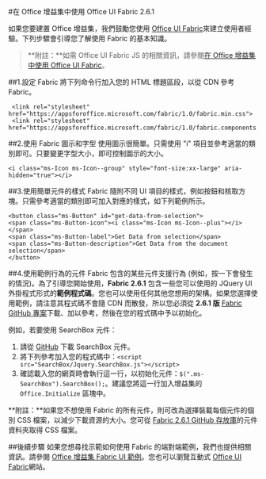 
#<a name="use-office-ui-fabric-261-in-office-add-ins"></a>在 Office 增益集中使用 Office UI Fabric 2.6.1

如果您要建置 Office 增益集，我們鼓勵您使用 [Office UI Fabric](https://github.com/OfficeDev/Office-UI-Fabric)來建立使用者經驗。下列步驟會引導您了解使用 Fabric 的基本知識。  

> **附註：**如需 Office UI Fabric JS 的相關資訊，請參閱[在 Office 增益集中使用 Office UI Fabric](https://dev.office.com/docs/add-ins/design/using-office-ui-fabric-js)。

##<a name="1-set-up-fabric"></a>1.設定 Fabric
將下列命令行加入您的 HTML 標題區段，以從 CDN 參考 Fabric。

     <link rel="stylesheet" href="https://appsforoffice.microsoft.com/fabric/1.0/fabric.min.css">
     <link rel="stylesheet" href="https://appsforoffice.microsoft.com/fabric/1.0/fabric.components.min.css">


##<a name="2-use-fabric-icons-and-fonts"></a>2.使用 Fabric 圖示和字型
使用圖示很簡單。只需使用 "i" 項目並參考適當的類別即可。只要變更字型大小，即可控制圖示的大小。

    <i class="ms-Icon ms-Icon--group" style="font-size:xx-large" aria-hidden="true"></i>


##<a name="3-use-styles-for-simple-components"></a>3.使用簡單元件的樣式
Fabric 隨附不同 UI 項目的樣式，例如按鈕和核取方塊。只需參考適當的類別即可加入對應的樣式，如下列範例所示。

    <button class="ms-Button" id="get-data-from-selection">
    <span class="ms-Button-icon"><i class="ms-Icon ms-Icon--plus"></i></span>
    <span class="ms-Button-label">Get Data from selection</span>
    <span class="ms-Button-description">Get Data from the document selection</span>
    </button>

##<a name="4-use-components-with-sample-behavior"></a>4.使用範例行為的元件
Fabric 包含的某些元件支援行為 (例如，按一下會發生的情況)。為了引導您開始使用，**Fabric 2.6.1** 包含一些您可以使用的 JQuery UI 外掛程式形式的**範例程式碼**。您也可以使用任何其他您想用的架構。如果您選擇使用範例，請注意其程式碼不會隨 CDN 而散發，所以您必須從 **2.6.1 版** [Fabric GitHub 專案](https://github.com/OfficeDev/office-ui-fabric-core/tree/release/2.6.1)下載、加以參考，然後在您的程式碼中予以初始化。 

例如，若要使用 SearchBox 元件：

1. 請從 [GitHub](https://github.com/OfficeDev/office-ui-fabric-core/tree/release/2.6.1/src/components/SearchBox) 下載 SearchBox 元件。
2. 將下列參考加入您的程式碼中：`<script src="SearchBox/Jquery.SearchBox.js"></script>`
3. 確認載入您的網頁時會執行這一行，以初始化元件：`$(".ms-SearchBox").SearchBox();`。建議您將這一行加入增益集的 `Office.Initialize` 區塊中。     

**附註：**如果您不想使用 Fabric 的所有元件，則可改為選擇裝載每個元件的個別 CSS 檔案，以減少下載資源的大小。您可從 [Fabric 2.6.1 GitHub 存放庫](https://github.com/OfficeDev/office-ui-fabric-core/tree/release/2.6.1)的元件資料夾取得 CSS 檔案。 


##<a name="next-steps"></a>後續步驟
如果您想尋找示範如何使用 Fabric 的端對端範例，我們也提供相關資訊。請參閱 [Office 增益集 Fabric UI 範例](https://github.com/OfficeDev/Office-Add-in-Fabric-UI-Sample)。您也可以瀏覽互動式 [Office UI Fabric](https://github.com/OfficeDev/Office-UI-Fabric)網站。

